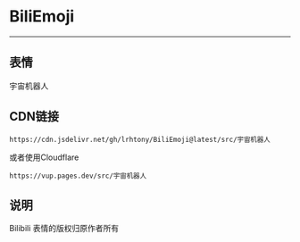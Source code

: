 # BiliEmoji
---
## 表情
宇宙机器人
## CDN链接
```
https://cdn.jsdelivr.net/gh/lrhtony/BiliEmoji@latest/src/宇宙机器人
```
或者使用Cloudflare
```
https://vup.pages.dev/src/宇宙机器人
```
## 说明
Bilibili 表情的版权归原作者所有
